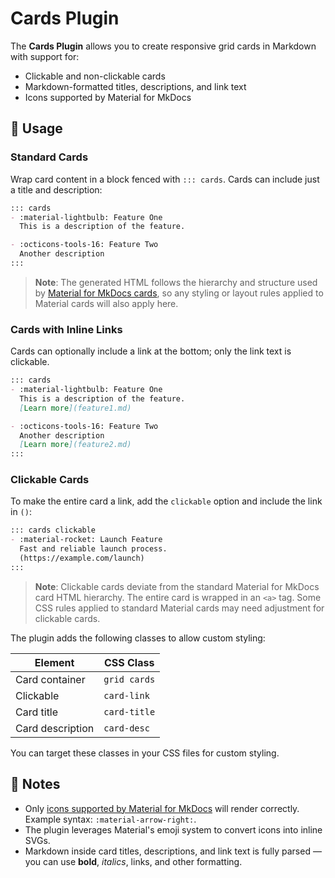 # Cards Plugin

The **Cards Plugin** allows you to create responsive grid cards in Markdown with support for:

- Clickable and non-clickable cards
- Markdown-formatted titles, descriptions, and link text
- Icons supported by Material for MkDocs

## 🔹 Usage

### Standard Cards

Wrap card content in a block fenced with `::: cards`. Cards can include just a title and description:

```markdown
::: cards
- :material-lightbulb: Feature One
  This is a description of the feature.

- :octicons-tools-16: Feature Two
  Another description
:::
```

> **Note**: The generated HTML follows the hierarchy and structure used by [Material for MkDocs cards](https://squidfunk.github.io/mkdocs-material/reference/grids/#using-card-grids), so any styling or layout rules applied to Material cards will also apply here.

### Cards with Inline Links

Cards can optionally include a link at the bottom; only the link text is clickable.

```markdown
::: cards
- :material-lightbulb: Feature One
  This is a description of the feature.
  [Learn more](feature1.md)

- :octicons-tools-16: Feature Two
  Another description
  [Learn more](feature2.md)
:::
```

### Clickable Cards

To make the entire card a link, add the `clickable` option and include the link in `()`:

```markdown
::: cards clickable
- :material-rocket: Launch Feature
  Fast and reliable launch process.
  (https://example.com/launch)
:::
```

> **Note**: Clickable cards deviate from the standard Material for MkDocs card HTML hierarchy. The entire card is wrapped in an `<a>` tag. Some CSS rules applied to standard Material cards may need adjustment for clickable cards.

The plugin adds the following classes to allow custom styling:

| Element          | CSS Class    |
|------------------|--------------|
| Card container   | `grid cards` |
| Clickable <a>    | `card-link`  |
| Card title       | `card-title` |
| Card description | `card-desc`  |

You can target these classes in your CSS files for custom styling.

## 🔹 Notes

- Only [icons supported by Material for MkDocs](https://squidfunk.github.io/mkdocs-material/reference/icons-emojis/?h=icons#icons-emojis) will render correctly. Example syntax: `:material-arrow-right:`.
- The plugin leverages Material's emoji system to convert icons into inline SVGs.
- Markdown inside card titles, descriptions, and link text is fully parsed — you can use **bold**, _italics_, links, and other formatting.
